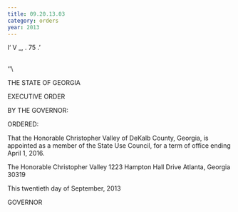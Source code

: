 ```yaml
---
title: 09.20.13.03
category: orders
year: 2013
---
```

   

I‘ V _,
. 75 .’

\
‘\'\

THE STATE OF GEORGIA

EXECUTIVE ORDER

BY THE GOVERNOR:

ORDERED:

That the Honorable Christopher Valley of DeKalb County, Georgia,
is appointed as a member of the State Use Council, for a term of
office ending April 1, 2016.

The Honorable Christopher Valley
1223 Hampton Hall Drive
Atlanta, Georgia 30319

This twentieth day of September, 2013

GOVERNOR

